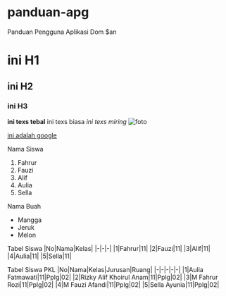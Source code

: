 # panduan-apg
 Panduan Pengguna Aplikasi Dom $an
 # ini H1
 ## ini H2
 ### ini H3
**ini texs tebal**
ini texs biasa
*ini texs miring*
![foto](https://picsum.photos/200/300)

[ini adalah google](htts://google.com)

Nama Siswa
1. Fahrur
2. Fauzi
3. Alif
4. Aulia
5. Sella

Nama Buah
- Mangga
- Jeruk
- Melon

Tabel Siswa
|No|Nama|Kelas|
|-|-|-|
|1|Fahrur|11|
|2|Fauzi|11|
|3|Alif|11|
|4|Aulia|11|
|5|Sella|11|

Tabel Siswa PKL
|No|Nama|Kelas|Jurusan|Ruang|
|-|-|-|-|-|
|1|Aulia Fatmawati|11|Pplg|02|
|2|Rizky Alif Khoirul Anam|11|Pplg|02|
|3|M Fahrur Rozi|11|Pplg|02|
|4|M Fauzi Afandi|11|Pplg|02|
|5|Sella Ayunia|11|Pplg|02|
